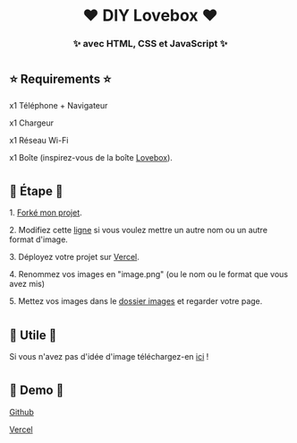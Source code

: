 <h1 align="center"> ❤ DIY Lovebox ❤ </h1>
<h3 align="center"> ✨ avec HTML, CSS et JavaScript ✨ </h3>

#

<h2> ⭐ Requirements ⭐ </h2>

<p> x1 Téléphone + Navigateur </p>
<p> x1 Chargeur </p>
<p> x1 Réseau Wi-Fi </p>
<p> x1 Boîte (inspirez-vous de la boîte <a href="assets/images/lovebox.png?raw=true">Lovebox</a>). </p>

#

<h2> 🌟 Étape 🌟 </h2>

<p> 1. <a href="https://github.com/LeBazarDeBryan/DIY_Lovebox/fork">Forké mon projet</a>. </p>
<p> 2. Modifiez cette <a href="index.html#L28">ligne</a> si vous voulez mettre un autre nom ou un autre format d'image. </p>
<p> 3. Déployez votre projet sur <a href="https://vercel.app">Vercel</a>. </p>
<p> 4. Renommez vos images en "image.png" (ou le nom ou le format que vous avez mis) </p>
<p> 5. Mettez vos images dans le <a href="images">dossier images</a> et regarder votre page. </p>

#

<h2> 💞 Utile 💞 </h2>

<p> Si vous n'avez pas d'idée d'image téléchargez-en <a href="database">ici</a> ! </p>

#

<h2> 🌠 Demo 🌠 </h2>

<p> <a href="https://lebazardebryan.github.io/DIY_Lovebox/"> Github </a></p>
<p> <a href="https://diy-lovebox.vercel.app/"> Vercel </a></p>
